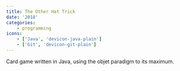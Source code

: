 ```yaml
---
title: The Other Hat Trick
date: '2018'
categories:
    - programming
icons:
    - ['Java', 'devicon-java-plain']
    - ['Git', 'devicon-git-plain']
---
```


Card game written in Java, using the objet paradigm to its maximum.
